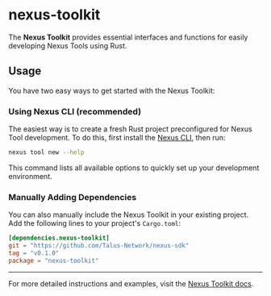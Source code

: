 # nexus-toolkit

The **Nexus Toolkit** provides essential interfaces and functions for easily
developing Nexus Tools using Rust.

## Usage

You have two easy ways to get started with the Nexus Toolkit:

### Using Nexus CLI (recommended)

The easiest way is to create a fresh Rust project preconfigured for Nexus Tool
development. To do this, first install the [Nexus CLI][nexus-cli-docs], then run:

```sh
nexus tool new --help
```

This command lists all available options to quickly set up your development
environment.

### Manually Adding Dependencies

You can also manually include the Nexus Toolkit in your existing project.
Add the following lines to your project's `Cargo.toml`:

```toml
[dependencies.nexus-toolkit]
git = "https://github.com/Talus-Network/nexus-sdk"
tag = "v0.1.0"
package = "nexus-toolkit"
```

---

For more detailed instructions and examples, visit the [Nexus Toolkit docs][nexus-toolkit-docs].

<!-- List of references -->

[nexus-cli-docs]: https://docs.talus.network/talus-documentation/developer-docs/index-1/cli
[nexus-toolkit-docs]: https://docs.talus.network/talus-documentation/developer-docs/index-1/toolkit-rust

<!-- Auto-update: 2025-10-14T01:18:39.452329 -->
